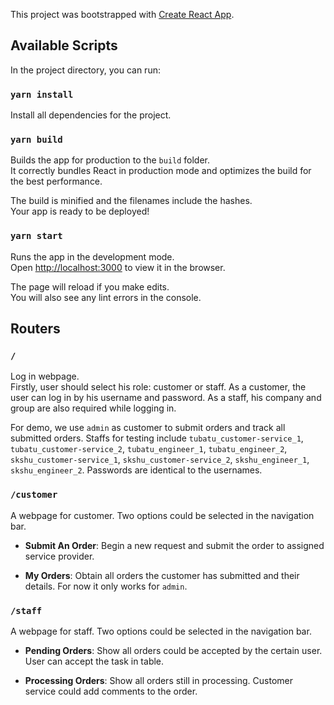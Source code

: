 This project was bootstrapped with [Create React App](https://github.com/facebook/create-react-app).

## Available Scripts

In the project directory, you can run:


### `yarn install`
Install all dependencies for the project.

### `yarn build`
Builds the app for production to the `build` folder.<br>
It correctly bundles React in production mode and optimizes the build for the best performance.

The build is minified and the filenames include the hashes.<br>
Your app is ready to be deployed!

### `yarn start`
Runs the app in the development mode.<br>
Open [http://localhost:3000](http://localhost:3000) to view it in the browser.

The page will reload if you make edits.<br>
You will also see any lint errors in the console.

## Routers
### `/`
Log in webpage.<br>
Firstly, user should select his role: customer or staff. As a customer, the user can log in by his username and password. As a staff, his company and group are also required while logging in.

For demo, we use `admin` as customer to submit orders and track all submitted orders. Staffs for testing include `tubatu_customer-service_1`, `tubatu_customer-service_2`, `tubatu_engineer_1`, `tubatu_engineer_2`, `skshu_customer-service_1`, `skshu_customer-service_2`, `skshu_engineer_1`, `skshu_engineer_2`. Passwords are identical to the usernames.

### `/customer`
A webpage for customer. Two options could be selected in the navigation bar.

- **Submit An Order**: Begin a new request and submit the order to assigned service provider.

- **My Orders**: Obtain all orders the customer has submitted and their details. For now it only works for `admin`.

### `/staff`
A webpage for staff. Two options could be selected in the navigation bar.

- **Pending Orders**: Show all orders could be accepted by the certain user. User can accept the task in table.

- **Processing Orders**: Show all orders still in processing. Customer service could add comments to the order.

